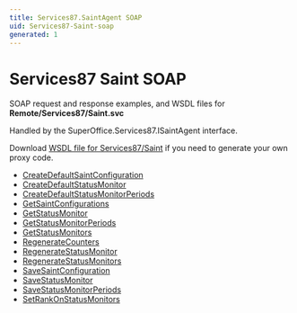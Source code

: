 ```yaml
---
title: Services87.SaintAgent SOAP
uid: Services87-Saint-soap
generated: 1
---
```


# Services87 Saint SOAP

SOAP request and response examples, and WSDL files for **Remote/Services87/Saint.svc**

Handled by the <see cref="T:SuperOffice.Services87.ISaintAgent">SuperOffice.Services87.ISaintAgent</see> interface.

Download [WSDL file for Services87/Saint](../Services87-Saint.md) if you need to generate your own proxy code.

* [CreateDefaultSaintConfiguration](CreateDefaultSaintConfiguration.md)
* [CreateDefaultStatusMonitor](CreateDefaultStatusMonitor.md)
* [CreateDefaultStatusMonitorPeriods](CreateDefaultStatusMonitorPeriods.md)
* [GetSaintConfigurations](GetSaintConfigurations.md)
* [GetStatusMonitor](GetStatusMonitor.md)
* [GetStatusMonitorPeriods](GetStatusMonitorPeriods.md)
* [GetStatusMonitors](GetStatusMonitors.md)
* [RegenerateCounters](RegenerateCounters.md)
* [RegenerateStatusMonitor](RegenerateStatusMonitor.md)
* [RegenerateStatusMonitors](RegenerateStatusMonitors.md)
* [SaveSaintConfiguration](SaveSaintConfiguration.md)
* [SaveStatusMonitor](SaveStatusMonitor.md)
* [SaveStatusMonitorPeriods](SaveStatusMonitorPeriods.md)
* [SetRankOnStatusMonitors](SetRankOnStatusMonitors.md)
